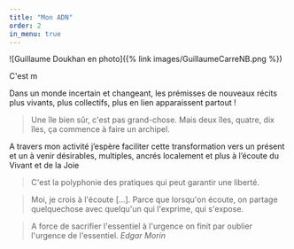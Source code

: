 ```yaml
---
title: "Mon ADN"
order: 2
in_menu: true
---
```

![Guillaume Doukhan en photo]({% link images/GuillaumeCarreNB.png %})


C'est m


Dans un monde incertain et changeant, les prémisses de nouveaux récits plus vivants, plus collectifs, plus en lien apparaissent partout !

> Une île bien sûr, c'est pas grand-chose. Mais deux îles, quatre, dix îles, ça commence à faire un archipel.

A travers mon activité j’espère faciliter cette transformation vers un présent et un à venir désirables, multiples, ancrés localement et plus à l’écoute du Vivant et de la Joie

> C'est la polyphonie des pratiques qui peut garantir une liberté.

> Moi, je crois à l'écoute [...]. Parce que lorsqu'on écoute, on partage quelquechose avec quelqu'un qui l'exprime, qui s'expose.

> A force de sacrifier l'essentiel à l'urgence on finit par oublier l'urgence de l'essentiel. *Edgar Morin* 